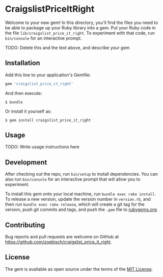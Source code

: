 # CraigslistPriceItRight

Welcome to your new gem! In this directory, you'll find the files you need to be able to package up your Ruby library into a gem. Put your Ruby code in the file `lib/craigslist_price_it_right`. To experiment with that code, run `bin/console` for an interactive prompt.

TODO: Delete this and the text above, and describe your gem

## Installation

Add this line to your application's Gemfile:

```ruby
gem 'craigslist_price_it_right'
```

And then execute:

    $ bundle

Or install it yourself as:

    $ gem install craigslist_price_it_right

## Usage

TODO: Write usage instructions here

## Development

After checking out the repo, run `bin/setup` to install dependencies. You can also run `bin/console` for an interactive prompt that will allow you to experiment.

To install this gem onto your local machine, run `bundle exec rake install`. To release a new version, update the version number in `version.rb`, and then run `bundle exec rake release`, which will create a git tag for the version, push git commits and tags, and push the `.gem` file to [rubygems.org](https://rubygems.org).

## Contributing

Bug reports and pull requests are welcome on GitHub at https://github.com/zoebisch/craigslist_price_it_right.


## License

The gem is available as open source under the terms of the [MIT License](http://opensource.org/licenses/MIT).
